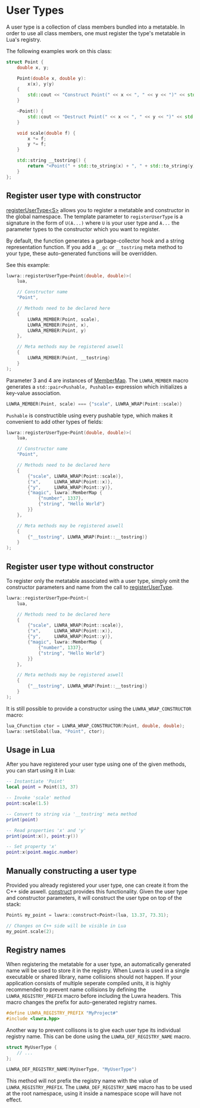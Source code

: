 # User Types
A user type is a collection of class members bundled into a metatable. In order to use all class
members, one must register the type's metatable in Lua's registry.

The following examples work on this class:

```c++
struct Point {
    double x, y;

    Point(double x, double y):
        x(x), y(y)
    {
        std::cout << "Construct Point(" << x << ", " << y << ")" << std::endl;
    }

    ~Point() {
        std::cout << "Destruct Point(" << x << ", " << y << ")" << std::endl;
    }

    void scale(double f) {
        x *= f;
        y *= f;
    }

    std::string __tostring() {
        return "<Point(" + std::to_string(x) + ", " + std::to_string(y) + ")>";
    }
};
```

## Register user type with constructor
[registerUserType&lt;S&gt;][luwra-registerusertype] allows
you to register a metatable and constructor in the global namespace. The template parameter to
`registerUserType` is a signature in the form of `U(A...)` where `U` is your user type and `A...`
the parameter types to the constructor which you want to register.

By default, the function generates a garbage-collector hook and a string representation function.
If you add a `__gc` or `__tostring` meta method to your type, these auto-generated functions will be
overridden.

See this example:

```c++
luwra::registerUserType<Point(double, double)>(
    lua,

    // Constructor name
    "Point",

    // Methods need to be declared here
    {
        LUWRA_MEMBER(Point, scale),
        LUWRA_MEMBER(Point, x),
        LUWRA_MEMBER(Point, y)
    },

    // Meta methods may be registered aswell
    {
        LUWRA_MEMBER(Point, __tostring)
    }
);
```

Parameter 3 and 4 are instances of [MemberMap][luwra-membermap]. The `LUWRA_MEMBER` macro generates
a `std::pair<Pushable, Pushable>` expression which initializes a key-value association.

```c++
LUWRA_MEMBER(Point, scale) === {"scale", LUWRA_WRAP(Point::scale)}
```

`Pushable` is constructible using every pushable type, which makes it convenient to add other types
of fields:

```c++
luwra::registerUserType<Point(double, double)>(
    lua,

    // Constructor name
    "Point",

    // Methods need to be declared here
    {
        {"scale", LUWRA_WRAP(Point::scale)},
        {"x",     LUWRA_WRAP(Point::x)},
        {"y",     LUWRA_WRAP(Point::y)},
        {"magic", luwra::MemberMap {
            {"number", 1337},
            {"string", "Hello World"}
        }}
    },

    // Meta methods may be registered aswell
    {
        {"__tostring", LUWRA_WRAP(Point::__tostring)}
    }
);
```

## Register user type without constructor
To register only the metatable associated with a user type, simply omit the constructor parameters
and name from the call to [registerUserType][luwra-registerusertype-2].

```c++
luwra::registerUserType<Point>(
    lua,

    // Methods need to be declared here
    {
        {"scale", LUWRA_WRAP(Point::scale)},
        {"x",     LUWRA_WRAP(Point::x)},
        {"y",     LUWRA_WRAP(Point::y)},
        {"magic", luwra::MemberMap {
            {"number", 1337},
            {"string", "Hello World"}
        }}
    },

    // Meta methods may be registered aswell
    {
        {"__tostring", LUWRA_WRAP(Point::__tostring)}
    }
);
```

It is still possible to provide a constructor using the `LUWRA_WRAP_CONSTRUCTOR` macro:

```c++
lua_CFunction ctor = LUWRA_WRAP_CONSTRUCTOR(Point, double, double);
luwra::setGlobal(lua, "Point", ctor);
```

## Usage in Lua
After you have registered your user type using one of the given methods, you can start using it in
Lua:

```lua
-- Instantiate 'Point'
local point = Point(13, 37)

-- Invoke 'scale' method
point:scale(1.5)

-- Convert to string via '__tostring' meta method
print(point)

-- Read properties 'x' and 'y'
print(point:x(), point:y())

-- Set property 'x'
point:x(point.magic.number)
```

## Manually constructing a user type
Provided you already registered your user type, one can create it from the C++ side aswell.
[construct][luwra-construct] provides this
functionality. Given the user type and constructor parameters, it will construct the user type on
top of the stack:

```c++
Point& my_point = luwra::construct<Point>(lua, 13.37, 73.31);

// Changes on C++ side will be visible in Lua
my_point.scale(2);
```

## Registry names
When registering the metatable for a user type, an automatically generated name will be used to
store it in the registry. When Luwra is used in a single executable or shared library, name
collisions should not happen. If your application consists of multiple seperate compiled units, it
is highly recommended to prevent name collisions by defining the `LUWRA_REGISTRY_PREFIX` macro
before including the Luwra headers. This macro changes the prefix for auto-generated registry names.

```c++
#define LUWRA_REGISTRY_PREFIX "MyProject#"
#include <luwra.hpp>
```

Another way to prevent collisons is to give each user type its individual registry name. This can be
done using the `LUWRA_DEF_REGISTRY_NAME` macro.

```c++
struct MyUserType {
    // ...
};

LUWRA_DEF_REGISTRY_NAME(MyUserType, "MyUserType")
```

This method will not prefix the registry name with the value of `LUWRA_REGISTRY_PREFIX`.
The `LUWRA_DEF_REGISTRY_NAME` macro has to be used at the root namespace, using it inside a
namespace scope will have not effect.

[luwra-registerusertype]: /reference/namespaceluwra.html#acc685345fabe835a7f8323e7098e39f6
[luwra-registerusertype-2]: /reference/namespaceluwra.html#a0a744cd63bf0d4f611a62b8a56df714e
[luwra-membermap]: /reference/namespaceluwra.html#a2e12e40b973f0f56cb9a1dc91bef882a
[luwra-construct]: /reference/namespaceluwra.html#af079dcca8e67d88e5cfdc7e8872cf5d7
